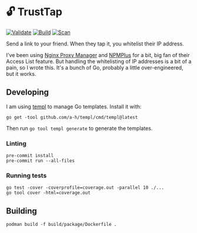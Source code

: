 # :unlock: TrustTap

[![Validate](https://github.com/RobKenis/TrustTap/actions/workflows/validate.yaml/badge.svg)](https://github.com/RobKenis/TrustTap/actions/workflows/validate.yaml)
[![Build](https://github.com/RobKenis/TrustTap/actions/workflows/build.yaml/badge.svg)](https://github.com/RobKenis/TrustTap/actions/workflows/build.yaml)
[![Scan](https://github.com/RobKenis/TrustTap/actions/workflows/scan.yaml/badge.svg)](https://github.com/RobKenis/TrustTap/actions/workflows/scan.yaml)

Send a link to your friend. When they tap it, you whitelist their IP address.

I've been using [Nginx Proxy Manager](https://nginxproxymanager.com/) and [NPMPlus](https://github.com/ZoeyVid/NPMplus) for a bit, big fan of their Access List feature.
But handling the whitelisting of IP addresses is a bit of a pain, so I wrote this. It's a bunch of Go, probably a little
over-engineered, but it works.

## Developing

I am using [templ](https://templ.guide/) to manage Go templates. Install it with:

```shell
go get -tool github.com/a-h/templ/cmd/templ@latest
```

Then run `go tool templ generate` to generate the templates.

### Linting

```shell
pre-commit install
pre-commit run --all-files
```

### Running tests

```shell
go test -cover -coverprofile=coverage.out -parallel 10 ./...
go tool cover -html=coverage.out
```

## Building

```shell
podman build -f build/package/Dockerfile .
```
